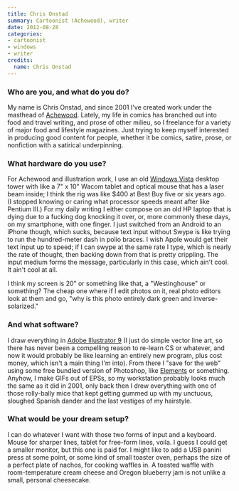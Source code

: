 ```yaml
---
title: Chris Onstad
summary: Cartoonist (Achewood), writer
date: 2012-08-28
categories:
- cartoonist
- windows
- writer
credits:
  name: Chris Onstad
---
```


### Who are you, and what do you do?

My name is Chris Onstad, and since 2001 I've created work under the masthead of [Achewood](http://www.achewood.com/ "A web comic about the animals of Achewood."). Lately, my life in comics has branched out into food and travel writing, and prose of other milieu, so I freelance for a variety of major food and lifestyle magazines. Just trying to keep myself interested in producing good content for people, whether it be comics, satire, prose, or nonfiction with a satirical underpinning.

### What hardware do you use?

For Achewood and illustration work, I use an old [Windows Vista][windows-vista] desktop tower with like a 7" x 10" Wacom tablet and optical mouse that has a laser beam inside; I think the rig was like $400 at Best Buy five or six years ago. (I stopped knowing or caring what processor speeds meant after like Pentium III.) For my daily writing I either compose on an old HP laptop that is dying due to a fucking dog knocking it over, or, more commonly these days, on my smartphone, with one finger. I just switched from an Android to an iPhone though, which sucks, because text input without Swype is like trying to run the hundred-meter dash in polio braces. I wish Apple would get their text input up to speed; if I can swype at the same rate I type, which is nearly the rate of thought, then backing down from that is pretty crippling. The input medium forms the message, particularly in this case, which ain't cool. It ain't cool at all.

I think my screen is 20" or something like that, a "Westinghouse" or something? The cheap one where if I edit photos on it, real photo editors look at them and go, "why is this photo entirely dark green and inverse-solarized."

### And what software?

I draw everything in [Adobe Illustrator 9][illustrator] (I just do simple vector line art, so there has never been a compelling reason to re-learn CS or whatever, and now it would probably be like learning an entirely new program, plus cost money, which isn't a main thing I'm into). From there I "save for the web" using some free bundled version of Photoshop, like [Elements][photoshop-elements] or something. Anyhow, I make GIFs out of EPSs, so my workstation probably looks much the same as it did in 2001, only back then I drew everything with one of those rolly-bally mice that kept getting gummed up with my unctuous, sloughed Spanish dander and the last vestiges of my hairstyle.

### What would be your dream setup?

I can do whatever I want with those two forms of input and a keyboard. Mouse for sharper lines, tablet for free-form lines, voila. I guess I could get a smaller monitor, but this one is paid for. I might like to add a USB panini press at some point, or some kind of small toaster oven, perhaps the size of a perfect plate of nachos, for cooking waffles in. A toasted waffle with room-temperature cream cheese and Oregon blueberry jam is not unlike a small, personal cheesecake.

[illustrator]: https://www.adobe.com/products/illustrator.html "A vector graphics editor."
[photoshop-elements]: https://www.adobe.com/products/photoshop-elements.html "A lightweight image editor."
[windows-vista]: https://en.wikipedia.org/wiki/Windows_Vista "A desktop operating system."

